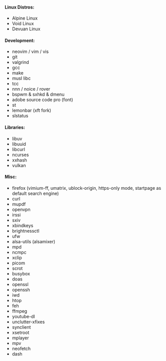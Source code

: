 #### Linux Distros:
- Alpine Linux
- Void Linux
- Devuan Linux

#### Development:
- neovim / vim / vis
- git
- valgrind
- gcc
- make
- musl libc
- tcc
- nnn / noice / rover
- bspwm & sxhkd & dmenu
- adobe source code pro (font)
- st
- lemonbar (xft fork)
- slstatus

#### Libraries:
- libuv
- libuuid
- libcurl
- ncurses
- xxhash
- vulkan

#### Misc:
- firefox (vimium-ff, umatrix, ublock-origin, https-only mode, startpage as default search engine)
- curl
- mupdf
- openvpn
- irssi
- sxiv
- xbindkeys
- brightnessctl
- ufw
- alsa-utils (alsamixer)
- mpd
- ncmpc
- xclip
- picom
- scrot
- busybox
- doas
- openssl
- openssh
- iwd
- htop
- feh
- ffmpeg
- youtube-dl
- unclutter-xfixes
- synclient
- xsetroot
- mplayer
- mpv
- neofetch
- dash
